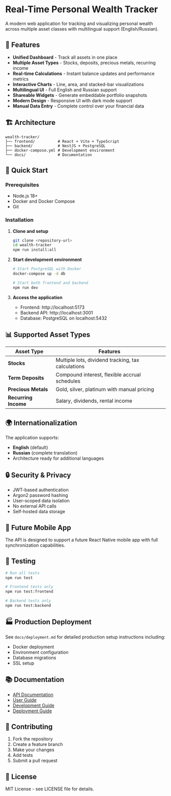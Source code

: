 # Real-Time Personal Wealth Tracker

A modern web application for tracking and visualizing personal wealth across multiple asset classes with multilingual support (English/Russian).

## 🌟 Features

- **Unified Dashboard** - Track all assets in one place
- **Multiple Asset Types** - Stocks, deposits, precious metals, recurring income
- **Real-time Calculations** - Instant balance updates and performance metrics
- **Interactive Charts** - Line, area, and stacked-bar visualizations
- **Multilingual UI** - Full English and Russian support
- **Shareable Widgets** - Generate embeddable portfolio snapshots
- **Modern Design** - Responsive UI with dark mode support
- **Manual Data Entry** - Complete control over your financial data

## 🏗️ Architecture

```
wealth-tracker/
├── frontend/          # React + Vite + TypeScript
├── backend/           # NestJS + PostgreSQL
├── docker-compose.yml # Development environment
└── docs/              # Documentation
```

## 🚀 Quick Start

### Prerequisites
- Node.js 18+
- Docker and Docker Compose
- Git

### Installation

1. **Clone and setup**
   ```bash
   git clone <repository-url>
   cd wealth-tracker
   npm run install:all
   ```

2. **Start development environment**
   ```bash
   # Start PostgreSQL with Docker
   docker-compose up -d db
   
   # Start both frontend and backend
   npm run dev
   ```

3. **Access the application**
   - Frontend: http://localhost:5173
   - Backend API: http://localhost:3001
   - Database: PostgreSQL on localhost:5432

## 📊 Supported Asset Types

| Asset Type | Features |
|------------|----------|
| **Stocks** | Multiple lots, dividend tracking, tax calculations |
| **Term Deposits** | Compound interest, flexible accrual schedules |
| **Precious Metals** | Gold, silver, platinum with manual pricing |
| **Recurring Income** | Salary, dividends, rental income |

## 🌍 Internationalization

The application supports:
- **English** (default)
- **Russian** (complete translation)
- Architecture ready for additional languages

## 🔒 Security & Privacy

- JWT-based authentication
- Argon2 password hashing
- User-scoped data isolation
- No external API calls
- Self-hosted data storage

## 📱 Future Mobile App

The API is designed to support a future React Native mobile app with full synchronization capabilities.

## 🧪 Testing

```bash
# Run all tests
npm run test

# Frontend tests only
npm run test:frontend

# Backend tests only
npm run test:backend
```

## 🏭 Production Deployment

See `docs/deployment.md` for detailed production setup instructions including:
- Docker deployment
- Environment configuration
- Database migrations
- SSL setup

## 📚 Documentation

- [API Documentation](docs/api.md)
- [User Guide](docs/user-guide.md)
- [Development Guide](docs/development.md)
- [Deployment Guide](docs/deployment.md)

## 🤝 Contributing

1. Fork the repository
2. Create a feature branch
3. Make your changes
4. Add tests
5. Submit a pull request

## 📄 License

MIT License - see LICENSE file for details. 